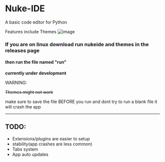# Nuke-IDE
A basic code editor for Python

Features include Themes
![image](https://user-images.githubusercontent.com/95881676/163726409-9448ccde-d2a2-4d56-9064-1b19b5be77f7.png)


### If you are on linux download run nukeide and themes in the releases page
#### then run the file named "run"

**currently under development**

WARNING:

~~Themes might not work~~

make sure to save the file BEFORE you run and dont try to run a blank file it will crash the app

_____
## TODO:
* Extensions/plugins are easier to setup
* stability(app crashes are less common)
* Tabs system
* App auto updates
